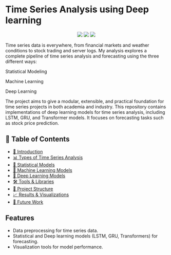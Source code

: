 <h1>Time Series Analysis using Deep learning </h1>
<p align="center"> <img src="https://img.shields.io/badge/domain-time%20series%20forecasting-blue" /> <img src="https://img.shields.io/badge/methods-Statistical%20%7C%20ML%20%7C%20DL-green" /> <img src="https://img.shields.io/badge/status-In progress%20-important" /> </p>

Time series data is everywhere, from financial markets and weather conditions to stock trading and server logs. My analysis explores a complete pipeline of time series analysis and forecasting using the three different ways:

Statistical Modeling

Machine Learning

Deep Learning

The project aims to give a modular, extensible, and practical foundation for time series projects in both academia and industry.
This repository contains implementations of deep learning models for time series analysis, including LSTM, GRU, and Transformer models. It focuses on forecasting tasks such as stock price prediction.

## 📌 Table of Contents

- [📘 Introduction](#-introduction)
- [📊 Types of Time Series Analysis](#-types-of-time-series-analysis)
- [🧮 Statistical Models](#-statistical-models)
- [🧠 Machine Learning Models](#-machine-learning-models)
- [🤖 Deep Learning Models](#-deep-learning-models)
- [🛠️ Tools & Libraries](#️-tools--libraries)
- [📂 Project Structure](#-project-structure)
- [📈 Results & Visualizations](#-results--visualizations)
- [🚀 Future Work](#-future-work)



## Features
- Data preprocessing for time series data.
- Statistical and Deep learning models (LSTM, GRU, Transformers) for forecasting.
- Visualization tools for model performance.

